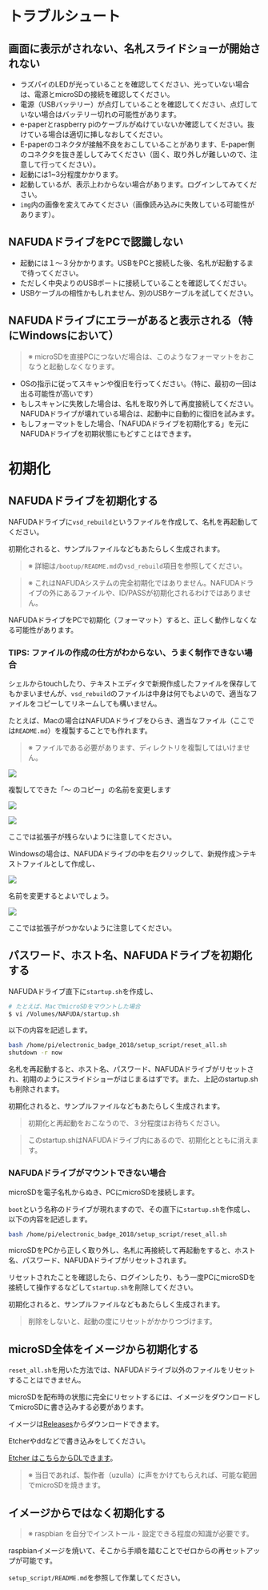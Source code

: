 トラブルシュート
==============

## 画面に表示がされない、名札スライドショーが開始されない

- ラズパイのLEDが光っていることを確認してください、光っていない場合は、電源とmicroSDの接続を確認してください。
- 電源（USBバッテリー）が点灯していることを確認してください、点灯していない場合はバッテリー切れの可能性があります。
- e-paperとraspberry piのケーブルがぬけていないか確認してください。抜けている場合は適切に挿しなおしてください。
- E-paperのコネクタが接触不良をおこしていることがあります、E-paper側のコネクタを抜き差ししてみてください（固く、取り外しが難しいので、注意して行ってください）。
- 起動には1~3分程度かかります。
- 起動しているが、表示上わからない場合があります。ログインしてみてください。
- `img`内の画像を変えてみてください（画像読み込みに失敗している可能性があります）。


## NAFUDAドライブをPCで認識しない

- 起動には１〜３分かかります。USBをPCと接続した後、名札が起動するまで待ってください。
- ただしく中央よりのUSBポートに接続していることを確認してください。
- USBケーブルの相性かもしれません、別のUSBケーブルを試してください。


## NAFUDAドライブにエラーがあると表示される（特にWindowsにおいて）

> ※ microSDを直接PCにつないだ場合は、このようなフォーマットをおこなうと起動しなくなります。

- OSの指示に従ってスキャンや復旧を行ってください。（特に、最初の一回は出る可能性が高いです）
- もしスキャンに失敗した場合は、名札を取り外して再度接続してください。NAFUDAドライブが壊れている場合は、起動中に自動的に復旧を試みます。
- もしフォーマットをした場合、「NAFUDAドライブを初期化する」を元にNAFUDAドライブを初期状態にもどすことはできます。


# 初期化

## NAFUDAドライブを初期化する

NAFUDAドライブに`vsd_rebuild`というファイルを作成して、名札を再起動してください。

初期化されると、サンプルファイルなどもあたらしく生成されます。

> ※ 詳細は`/bootup/README.md`の`vsd_rebuild`項目を参照してください。

> ※ これはNAFUDAシステムの完全初期化ではありません。NAFUDAドライブの外にあるファイルや、ID/PASSが初期化されるわけではありません。

NAFUDAドライブをPCで初期化（フォーマット）すると、正しく動作しなくなる可能性があります。


### TIPS: ファイルの作成の仕方がわからない、うまく制作できない場合

シェルからtouchしたり、テキストエディタで新規作成したファイルを保存してもかまいませんが、`vsd_rebuild`のファイルは中身は何でもよいので、適当なファイルをコピーしてリネームしても構いません。

たとえば、Macの場合はNAFUDAドライブをひらき、適当なファイル（ここでは`README.md`）を複製することでも作れます。

> ※ ファイルである必要があります、ディレクトリを複製してはいけません。

![](assets/create_file_1.jpg)

複製してできた「〜 のコピー」の名前を変更します

![](assets/create_file_2.jpg)

![](assets/create_file_3.jpg)

ここでは拡張子が残らないように注意してください。


Windowsの場合は、NAFUDAドライブの中を右クリックして、新規作成＞テキストファイルとして作成し、

![](assets/windows_create_file.jpg)

名前を変更するとよいでしょう。

![](assets/windows_rename_file.jpg)

ここでは拡張子がつかないように注意してください。


## パスワード、ホスト名、NAFUDAドライブを初期化する

NAFUDAドライブ直下に`startup.sh`を作成し、

```bash
# たとえば、MacでmicroSDをマウントした場合
$ vi /Volumes/NAFUDA/startup.sh
```

以下の内容を記述します。

```bash
bash /home/pi/electronic_badge_2018/setup_script/reset_all.sh
shutdown -r now
```

名札を再起動すると、ホスト名、パスワード、NAFUDAドライブがリセットされ、初期のようにスライドショーがはじまるはずです。また、上記のstartup.shも削除されます。

初期化されると、サンプルファイルなどもあたらしく生成されます。

> 初期化と再起動をおこなうので、３分程度はお待ちください。

> このstartup.shはNAFUDAドライブ内にあるので、初期化とともに消えます。


### NAFUDAドライブがマウントできない場合

microSDを電子名札からぬき、PCにmicroSDを接続します。

`boot`という名称のドライブが現れますので、その直下に`startup.sh`を作成し、以下の内容を記述します。

```bash
bash /home/pi/electronic_badge_2018/setup_script/reset_all.sh
```

microSDをPCから正しく取り外し、名札に再接続して再起動をすると、ホスト名、パスワード、NAFUDAドライブがリセットされます。

リセットされたことを確認したら、ログインしたり、もう一度PCにmicroSDを接続して操作するなどして`startup.sh`を削除してください。

初期化されると、サンプルファイルなどもあたらしく生成されます。

> 削除をしないと、起動の度にリセットがかかりつづけます。


## microSD全体をイメージから初期化する

`reset_all.sh`を用いた方法では、NAFUDAドライブ以外のファイルをリセットすることはできません。

microSDを配布時の状態に完全にリセットするには、イメージをダウンロードしてmicroSDに書き込みする必要があります。

イメージは[Releases](https://github.com/builderscon/electronic_badge_2018/releases)からダウンロードできます。

Etcherやddなどで書き込みをしてください。

[Etcher はこちらからDLできます](https://etcher.io/)。

> ※ 当日であれば、製作者（uzulla）に声をかけてもらえれば、可能な範囲でmicroSDを焼きます。


## イメージからではなく初期化する

> ※ raspbian を自分でインストール・設定できる程度の知識が必要です。

raspbianイメージを焼いて、そこから手順を踏むことでゼロからの再セットアップが可能です。

`setup_script/README.md`を参照して作業してください。

